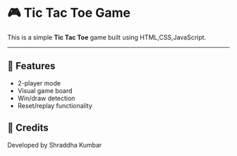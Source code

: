 # 🎮 Tic Tac Toe Game

This is a simple **Tic Tac Toe** game built using HTML,CSS,JavaScript.

---

## 📌 Features
- 2-player mode
- Visual game board
- Win/draw detection
- Reset/replay functionality

## 🙌 Credits
Developed by Shraddha Kumbar



